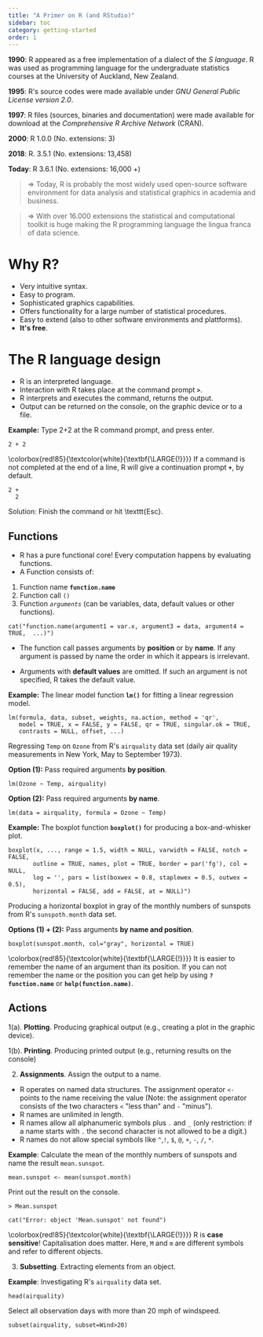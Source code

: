 ```yaml
---
title: "A Primer on R (and RStudio)"
sidebar: toc
category: getting-started
order: 1
---
```


**1990**: R appeared as a free implementation of a dialect of the _S language_. R was used as programming language for the undergraduate statistics courses at the University of Auckland, New Zealand.

**1995**: R's source codes were made available under _GNU General Public License version 2.0_. 

**1997**: R files (sources, binaries and documentation) were made available for download at the _Comprehensive R Archive Network_ (CRAN). 

**2000**: R 1.0.0 (No. extensions: 3)

**2018**: R. 3.5.1 (No. extensions: 13,458)

**Today**: R 3.6.1 (No. extensions: 16,000 +) 

> $\Rightarrow$ Today, R is probably the most widely used open-source software environment for data analysis and statistical graphics in academia and business. 

> $\Rightarrow$ With over 16.000 extensions the statistical and computational toolkit is huge making the R programming language the lingua franca of data science.

# Why R?

* Very intuitive syntax.
* Easy to program.
* Sophisticated graphics capabilities.
* Offers functionality for a large number of statistical procedures.
* Easy to extend (also to other software environments and plattforms). 
* **It's free**.

# The R language design

- R is an interpreted language.
- Interaction with R takes place at the command prompt **`>`**. 
- R interprets and executes the command, returns the output. 
- Output can be returned on the console, on the graphic device or to a file.

**Example:** Type 2+2 at the R command prompt, and press enter. 

```{r}
2 + 2
```

\colorbox{red!85}{\textcolor{white}{\textbf{\LARGE{!}}}} If a command is not completed at the end of a line, R will give a continuation prompt **`+`**, by default.

```{r}
2 + 
  2
```

Solution: Finish the command or hit \texttt{Esc}.

## Functions

- R has a pure functional core! Every computation happens by evaluating functions.
- A Function consists of: 

1. Function name **`function.name`**
2. Function call `()`
3. Function _`arguments`_ (can be variables, data, default values or other functions).

```{r}
cat("function.name(argument1 = var.x, argument3 = data, argument4 = TRUE,  ...)")
```

* The function call passes arguments by **position** or by **name**. If any argument is passed by name the order in which it appears is irrelevant.

* Arguments with **default values** are omitted. If such an argument is not specified, R takes the default value.

**Example:** The linear model function **`lm()`** for fitting a linear regression model.

~~~
lm(formula, data, subset, weights, na.action, method = 'qr',
   model = TRUE, x = FALSE, y = FALSE, qr = TRUE, singular.ok = TRUE,
   contrasts = NULL, offset, ...)
~~~

Regressing `Temp` on `Ozone` from R's `airquality` data set (daily air quality measurements in New York, May to September 1973).

**Option (1):** Pass required arguments  **by position**.

```{r}
lm(Ozone ~ Temp, airquality)
```

**Option (2):** Pass required arguments **by name**.

```{r}
lm(data = airquality, formula = Ozone ~ Temp)
```

**Example:** The boxplot function **`boxplot()`** for producing a box-and-whisker plot.

~~~
boxplot(x, ..., range = 1.5, width = NULL, varwidth = FALSE, notch = FALSE, 
       outline = TRUE, names, plot = TRUE, border = par('fg'), col = NULL, 
       log = '', pars = list(boxwex = 0.8, staplewex = 0.5, outwex = 0.5), 
       horizontal = FALSE, add = FALSE, at = NULL)")
~~~

Producing a horizontal boxplot in gray of the monthly numbers of sunspots from R's `sunspoth.month` data set. 

**Options (1) + (2):** Pass arguments **by name and position**.

```{r}
boxplot(sunspot.month, col="gray", horizontal = TRUE)
```

\colorbox{red!85}{\textcolor{white}{\textbf{\LARGE{!}}}} It is easier to remember the name of an argument than its position. If you can not remember the name or the position you can get help by using **`?function.name`** or **`help(function.name)`**.

## Actions

1(a). **Plotting**. Producing graphical output (e.g., creating a plot in the graphic device).

1(b). **Printing**. Producing printed output (e.g., returning results on the console) 

2. **Assignments**. Assign the output to a name.

- R operates on named data structures. The assignment operator `<-` points to the name receiving the value (Note: the assignment operator consists of the two characters `<` "less than" and `-` "minus").
- R names are unlimited in length.
- R names allow all alphanumeric symbols plus `.` and `_` (only restriction: if a name starts with `.` the second character is not allowed to be a digit.)
- R names do not allow special symbols like `^`,`!`, `$`, `@`, `+`, `-`, `/`, `*`.

**Example**: Calculate the mean of the monthly numbers of sunspots and name the result `mean.sunspot`.

```{r}
mean.sunspot <- mean(sunspot.month)
```

Print out the result on the console.

`> Mean.sunspot`

```{r}
cat("Error: object 'Mean.sunspot' not found")
```

\colorbox{red!85}{\textcolor{white}{\textbf{\LARGE{!}}}} R is **case sensitive**! Capitalisation does matter. Here, `M` and `m` are different symbols and refer to different objects.

3. **Subsetting**. Extracting elements from an object. 

**Example**: Investigating R's `airquality` data set.

```{r}
head(airquality)
```

Select all observation days with more than 20 mph of windspeed. 

```{r}
subset(airquality, subset=Wind>20)
```
